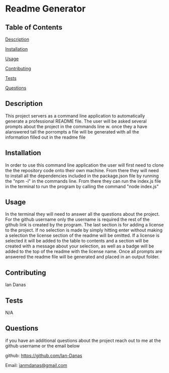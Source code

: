 # Readme Generator 

## Table of Contents
[Description](#Description)

[Installation](#Installation)

[Usage](#Usage)

[Contributing](#Contributing)

[Tests](#Tests)


[Questions](#Questions)


## Description <a id = "Description"></a>
This project servers as a command line application to automatically generate a professional README file. The user will be asked several prompts about the project in the commands line w. once they a have alanswered tall the porrompts a file will be generated with all the information filled out in the readme file
## Installation <a id = "Installation"></a>
In order to use this command line application the user will first need to clone the the repository code onto their own machine. From there they will need to install all the dependencies included in the package.json file by running the "npm -i" in the commands line. From there they can run the index.js file in the terminal to run the program by calling the command "node index.js"
## Usage <a id = "Usage"></a>
 In the terminal they will need to answer all the questions about the project. For the github username only the username is required the rest of the github link is created by the program. The last section is for adding a license to the project. If no selection is made by simply hitting enter without making a selection the license section of the readme will be omitted. If a license is selected it will be added to the table to contents and a section will be created with a message about your selection, as well as a badge will be added to the top of the readme with the license name. Once all prompts are answered the readme file will be generated and placed in an output folder.
## Contributing <a id = "Contributing"></a>
Ian Danas
## Tests <a id = "Tests"></a>
N/A

## Questions <a id = "Questions"></a>
if you have an additional questions about the project reach out to me at the github username or the email below

 github: https://github.com/Ian-Danas

 Email: ianmdanas@gmail.com



